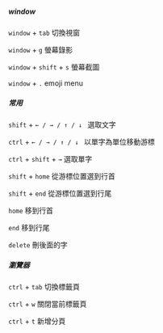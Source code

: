 ##### window

`window` + `tab` 切換視窗

`window` + `g` 螢幕錄影

`window` + `shift` + `s` 螢幕截圖

`window` + `.` emoji menu





##### 常用

`shift` + `← / → / ↑ / ↓ ` 選取文字

`ctrl` + `← / → / ↑ / ↓ ` 以單字為單位移動游標

`ctrl` + `shift` + `→` 選取單字

`shift` + `home` 從游標位置選到行首

`shift` + `end` 從游標位置選到行尾

`home` 移到行首

`end` 移到行尾

`delete` 刪後面的字





##### 瀏覽器

`ctrl` + `tab` 切換標籤頁

`ctrl` + `w` 關閉當前標籤頁

`ctrl` + `t` 新增分頁